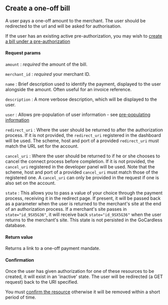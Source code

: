## Create a one-off bill

A user pays a one-off amount to the merchant. The user should be redirected to the url and will be asked for authorisation.

If the user has an existing active pre-authorization, you may wish to [create a bill under a pre-authorization](#create-a-bill-under-a-pre-auth)

#### Request params

`amount`
:    _required_ the amount of the bill.

`merchant_id`
:    _required_ your merchant ID.

`name`
:    Brief description used to identify the payment, displayed to the user alongside the amount. Often useful for an invoice reference.

`description`
:    A more verbose description, which will be displayed to the user.

`user`
:    Allows pre-population of user information - see [pre-populating information](#pre-populating-information)

`redirect_uri`
:    Where the user should be returned to after the authorization process. If it is not provided, the `redirect_uri` registered in the dashboard will be used. The scheme, host and port of a provided `redirect_uri` must match the URL set for the account.

`cancel_uri`
:    Where the user should be returned to if he or she chooses to cancel the connect process before completion. If it is not provided, the `cancel_uri` registered in the developer panel will be used. Note that the scheme, host and port of a provided  `cancel_uri` must match those of the registered one. A `cancel_uri` can only be provided in the request if one is also set on the account.

`state`
:    This allows you to pass a value of your choice through the payment process, receiving it in the redirect page. If present, it will be passed back as a parameter when the user is returned to the merchant's site at the end of an authorization process. If a merchant's site passes in `state="id_9SX5G36"`, it will receive back `state="id_9SX5G36"` when the user returns to the merchant's site. This state is not persisted in the GoCardless database.

#### Return value

Returns a link to a one-off payment mandate.

#### Confirmation

Once the user has given authorization for one of these resources to be created, it will exist in an 'inactive' state. The user will be redirected (a GET request) back to the URI specified.

You must [confirm the resource](#confirm-a-new-one-off-bill) otherwise it will be removed within a short period of time.
